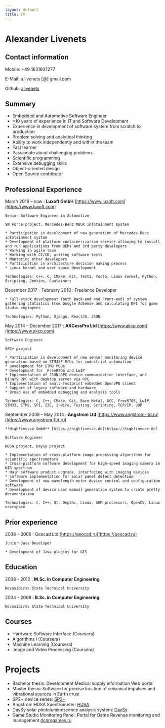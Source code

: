 ```yaml
---
layout: default
title: CV
---
```


# Alexander Livenets

## Contact information

Mobile: +49 1631607277

E-Mail: a.livenets [@] gmail.com

Github: [alivenets](https://github.com/alivenets)

## Summary

* Embedded and Automotive Software Engineer
* \>10 years of experience in IT and Software Development
* Experience in development of software system from scratch to production
* Problem solving and analytical thinking
* Ability to work independently and within the team
* Fast learner
* Passionate about challenging problems
* Scientific programming
* Extensive debugging skills
* Object-oriented design
* Open Source contributor

## Professional Experience

March 2018 – now 
:   **Luxoft GmbH**​ [https://www.luxoft.com](https://www.luxoft.com)

    Senior Software Engineer in Automotive

    SW Force project, Mercedes-Benz MBUX infotainment system

    * Participation in development of new generation of Mercedes-Benz infotainment system​ 
    * Development of platform containerization service allowing to install and run applications from OEMs and 3rd party developers ​ 
    * Working in agile team
    * Working with ​CI/CD​, writing software tests
    * Mentoring other developers
    * Participation in architecture decision making process
    * Linux kernel and user space development

    Technologies: C++, C, CMake, Git, Tests, Yocto, Linux kernel, Python, Scripting, Jenkins, Containers

December 2017 - February 2018
:   Freelance Developer

    * Full-stack development (both Back-end and Front-end) of system gathering statistics from Google AdSense and calculating KPI for game studio employees 

    Technologies: Python, Django, ReactJS, JSON

May 2014 – December 2017 
:   **AKCessPro Ltd** [https://www.akcp.com](https://www.akcp.com)

    Software Engineer 

    SP2+ project

    * Participation in development of new sensor monitoring device generation based on STM32F MCUs for industrial automation
    * Development for STM8 MCUs
    * Development for ​ FreeRTOS​ and LwIP
    * Implementation of JSON-RPC device communication interface, and binary ​RPC with desktop server via RPC
    * Implementation of​ small-footprint embedded OpenVPN client
    * Support of legacy software and hardware
    * Broad use of embedded debugging and analysis tools

    Technologies: C, C++, CMake, Git, Bare Metal, GCC, FreeRTOS, LwIP, STM32, STM8, SPI, I2C, 1-wire, Testing, Scripting, TCP/IP, UDP

September 2009 – May 2014
:   **Angstrom Ltd** [https://www.angstrom-ltd.ru](https://www.angstrom-ltd.ru)​

    **HighFinesse GmbH** [https://highfinesse.de](https://highfinesse.de)

    Software Engineer 

    HDSA project, DaySy project

    * Implementation of cross-platform image processing algorithms for scientific spectrometers
    * Cross-platform software development for high-speed imaging camera in NIR spectrum
    * Main software product upgrade, interfacing with imaging devices
    * Software implementation for solar panel defect detection
    * Development of new wavelength meter device control and configuration software
    * Development of device user manual generation system to create pretty documentation

    Technologies: C, C++, Qt, Deplhi, Linux, ARM processors, OpenCV, Linux userspace

## Prior experience

2008 – 2009
:   Geocad Ltd [https://geocad.ru](https://geocad.ru)

    Junior Java Developer

    * Development of Java plugins for GIS

## Education

2008 - 2010
:   **M.Sc. in Computer Engineering**

    Novosibirsk State Technical University

2004 - 2008
:   **B.Sc. in Computer Engineering**

    Novosibirsk State Technical University

## Courses

* Hardware Software Interface (Coursera)
* Algorithms I (Coursera)
* Machine Learning (Coursera)
* Image and Video Processing (Coursera)

# Projects

* Bachelor thesis:​ Development Medical supply information Web portal
* Master thesis​: Software for precise location of seismical impulses and vibrational sources in Earth crust
* SP2+ device series: ​[SP2+](https://www.akcp.com/products/sensorprobe-plus/)
* Angstrom HDSA Spectrometer: [HDSA](http://www.highfinesse.com/en/spectrometer-osa/32/high-definition-spectrum-analyzer)
* DaySy solar photoluminescence analysis system: [DaySy](https://www.solarzentrum-stuttgart.com/en/products/daysy-e/)
* Game Studio Monitoring Panel: ​Portal for Game Revenue monitoring and management [dobrogames.ru](http://panel.dobrogames.ru)
